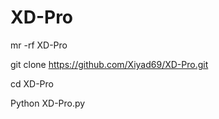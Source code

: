# XD-Pro


mr -rf XD-Pro

git clone https://github.com/Xiyad69/XD-Pro.git

cd XD-Pro

Python XD-Pro.py
